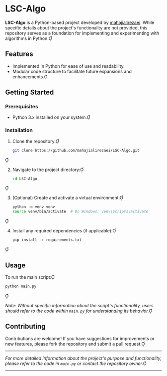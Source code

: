 

# LSC-Algo

**LSC-Algo** is a Python-based project developed by [mahajialirezaei](https://github.com/mahajialirezaei). While specific details about the project's functionality are not provided, this repository serves as a foundation for implementing and experimenting with algorithms in Python.

## Features

- Implemented in Python for ease of use and readability.
- Modular code structure to facilitate future expansions and enhancements.

## Getting Started

### Prerequisites

- Python 3.x installed on your system.

### Installation

1. Clone the repository:

   ```bash
   git clone https://github.com/mahajialirezaei/LSC-Algo.git
   ```


2. Navigate to the project directory:

   ```bash
   cd LSC-Algo
   ```


3. (Optional) Create and activate a virtual environment:

   ```bash
   python -m venv venv
   source venv/bin/activate  # On Windows: venv\Scripts\activate
   ```


4. Install any required dependencies (if applicable):

   ```bash
   pip install -r requirements.txt
   ```


## Usage

To run the main script:


```bash
python main.py
```


*Note: Without specific information about the script's functionality, users should refer to the code within `main.py` for understanding its behavior.*

## Contributing

Contributions are welcome! If you have suggestions for improvements or new features, please fork the repository and submit a pull request.


---

*For more detailed information about the project's purpose and functionality, please refer to the code in `main.py` or contact the repository owner.*

--- 
